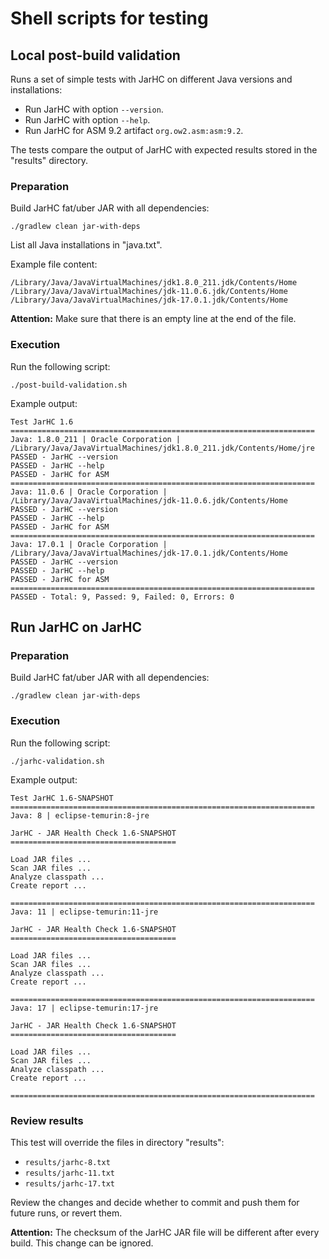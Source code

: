 # Shell scripts for testing

## Local post-build validation

Runs a set of simple tests with JarHC on different Java versions and installations:

* Run JarHC with option `--version`.
* Run JarHC with option `--help`.
* Run JarHC for ASM 9.2 artifact `org.ow2.asm:asm:9.2`.

The tests compare the output of JarHC with expected results stored in the "results" directory.

### Preparation

Build JarHC fat/uber JAR with all dependencies:

```shell
./gradlew clean jar-with-deps
```

List all Java installations in "java.txt".

Example file content:
```
/Library/Java/JavaVirtualMachines/jdk1.8.0_211.jdk/Contents/Home
/Library/Java/JavaVirtualMachines/jdk-11.0.6.jdk/Contents/Home
/Library/Java/JavaVirtualMachines/jdk-17.0.1.jdk/Contents/Home

```

**Attention:**
Make sure that there is an empty line at the end of the file.

### Execution

Run the following script:

`./post-build-validation.sh`

Example output:

```
Test JarHC 1.6
====================================================================
Java: 1.8.0_211 | Oracle Corporation | /Library/Java/JavaVirtualMachines/jdk1.8.0_211.jdk/Contents/Home/jre
PASSED - JarHC --version
PASSED - JarHC --help
PASSED - JarHC for ASM
====================================================================
Java: 11.0.6 | Oracle Corporation | /Library/Java/JavaVirtualMachines/jdk-11.0.6.jdk/Contents/Home
PASSED - JarHC --version
PASSED - JarHC --help
PASSED - JarHC for ASM
====================================================================
Java: 17.0.1 | Oracle Corporation | /Library/Java/JavaVirtualMachines/jdk-17.0.1.jdk/Contents/Home
PASSED - JarHC --version
PASSED - JarHC --help
PASSED - JarHC for ASM
====================================================================
PASSED - Total: 9, Passed: 9, Failed: 0, Errors: 0
```

## Run JarHC on JarHC

### Preparation

Build JarHC fat/uber JAR with all dependencies:

```shell
./gradlew clean jar-with-deps
```

### Execution

Run the following script:

`./jarhc-validation.sh`

Example output:

```
Test JarHC 1.6-SNAPSHOT
====================================================================
Java: 8 | eclipse-temurin:8-jre

JarHC - JAR Health Check 1.6-SNAPSHOT
=====================================

Load JAR files ...
Scan JAR files ...
Analyze classpath ...
Create report ...

====================================================================
Java: 11 | eclipse-temurin:11-jre

JarHC - JAR Health Check 1.6-SNAPSHOT
=====================================

Load JAR files ...
Scan JAR files ...
Analyze classpath ...
Create report ...

====================================================================
Java: 17 | eclipse-temurin:17-jre

JarHC - JAR Health Check 1.6-SNAPSHOT
=====================================

Load JAR files ...
Scan JAR files ...
Analyze classpath ...
Create report ...

====================================================================
```

### Review results

This test will override the files in directory "results":

* `results/jarhc-8.txt`
* `results/jarhc-11.txt`
* `results/jarhc-17.txt`
 
Review the changes and decide whether to commit and push them for future runs,
or revert them.

**Attention:**
The checksum of the JarHC JAR file will be different after every build. This 
change can be ignored.
